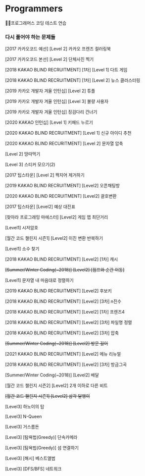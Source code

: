 # Programmers
👩‍💻프로그래머스 코딩 테스트 연습

### 다시 풀어야 하는 문제들
[2017 카카오코드 예선] [Level 2] 카카오 프렌즈 컬러링북

[2017 카카오코드 본선] [Level 2] 단체사진 찍기

[2018 KAKAO BLIND RECRUITMENT] [1차] [Level 1] 다트 게임

[2018 KAKAO BLIND RECRUITMENT] [1차] [Level 2] 뉴스 클러스터링

[2019 카카오 개발자 겨율 인턴십] [Level 2] 튜플

[2019 카카오 개발자 겨율 인턴십] [Level 3] 불량 사용자

[2019 카카오 개발자 겨율 인턴십] 징검다리 건너기

[2020 KAKAO 인턴십] [Level 1] 키패드 누르기

[2020 KAKAO BLIND RECRUITMENT] [Level 1] 신규 아이디 추천

[2020 KAKAO BLIND RECURITMENT] [Level 2] 문자열 압축

[Level 2] 땅따먹기

[Level 3] 스티커 모으기(2)

[2017 팁스타운] [Level 2] 짝지어 제거하기

[2019 KAKAO BLIND RECRUITMENT] [Level2] 오픈채팅방

[2020 KAKAO BLIND RECRUITMENT] [Level2] 괄호변환

[2017 팁스타운] [Level2] 예상 대진표

[찾아라 프로그래밍 마에스터] [Level2] 게임 맵 최단거리

[Level1] 시저암호

[월간 코드 챌린지 시즌1] [Level2] 이진 변환 반복하기

[Level1] 소수 찾기

[2018 KAKAO BLIND RECRUITMENT] [Level2] [1차] 캐시

~~[Summer/Winter Coding(~2018)] [Level2] [점프와 순간 이동]~~

[Level1] 문자열 내 마음대로 정렬하기

[2019 KAKAO BLIND RECRUITMENT] [Level2] 후보키

[2018 KAKAO BLIND RECRUITMENT] [Level2] [3차] n진수 

[2018 KAKAO BLIND RECRUITMENT] [Level2] [1차] 프렌즈4

[2018 KAKAO BLIND RECRUITMENT] [Level2] [3차] 파일명 정렬

[2018 KAKAO BLIND RECRUITMENT] [Level2] [3차] 압축

~~[Summer/Winter Coding(~2018)] [Level2] 방문 길이~~

[2021 KAKAO BLIND RECRUITMENT] [Level2] 메뉴 리뉴얼

[2018 KAKAO BLIND RECRUITMENT] [Level2] [3차] 방금그곡

[Summer/Winter Coding(~2018)] [Level2] 배달

[월간 코드 챌린지 시즌2] [Level2] 2개 이하로 다른 비트

~~[월간 코드 챌린지 시즌1] [Level2] 삼각 달팽이~~

[Level3] 하노이의 탑

[Level3] N-Queen

[Level3] 거스름돈

[Level3] [탐욕법(Greedy)] 단속카메라

[Level3] [탐욕법(Greedy)] 섬 연결하기

[Level3] [해시] 베스트앨범

[Level3] [DFS/BFS] 네트워크
